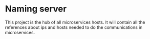 # Naming server

This project is the hub of all microservices hosts. 
It will contain all the references about ips and hosts needed to do the communications in microservices.